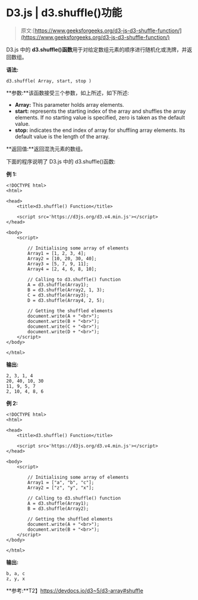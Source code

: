 # D3.js | d3.shuffle()功能

> 原文:[https://www.geeksforgeeks.org/d3-js-d3-shuffle-function/](https://www.geeksforgeeks.org/d3-js-d3-shuffle-function/)

D3.js 中的 **d3.shuffle()函数**用于对给定数组元素的顺序进行随机化或洗牌，并返回数组。

**语法:**

```
d3.shuffle( Array, start, stop )
```

**参数:**该函数接受三个参数，如上所述，如下所述:

*   **Array:** This parameter holds array elements.
*   **start:** represents the starting index of the array and shuffles the array elements. If no starting value is specified, zero is taken as the default value.
*   **stop:** indicates the end index of array for shuffling array elements. Its default value is the length of the array.

**返回值:**返回混洗元素的数组。

下面的程序说明了 D3.js 中的 d3.shuffle()函数:

**例 1:**

```
<!DOCTYPE html>
<html>

<head>
    <title>d3.shuffle() Function</title>

    <script src='https://d3js.org/d3.v4.min.js'></script>
</head>

<body>
    <script>

        // Initialising some array of elements
        Array1 = [1, 2, 3, 4];
        Array2 = [10, 20, 30, 40];
        Array3 = [5, 7, 9, 11];
        Array4 = [2, 4, 6, 8, 10];

        // Calling to d3.shuffle() function
        A = d3.shuffle(Array1);
        B = d3.shuffle(Array2, 1, 3);
        C = d3.shuffle(Array3);
        D = d3.shuffle(Array4, 2, 5);

        // Getting the shuffled elements
        document.write(A + "<br>");
        document.write(B + "<br>");
        document.write(C + "<br>");
        document.write(D + "<br>");
    </script>
</body>

</html>
```

**输出:**

```
2, 3, 1, 4
20, 40, 10, 30
11, 9, 5, 7
2, 10, 4, 8, 6

```

**例 2:**

```
<!DOCTYPE html>
<html>

<head>
    <title>d3.shuffle() Function</title>

    <script src='https://d3js.org/d3.v4.min.js'></script>
</head>

<body>
    <script>

        // Initialising some array of elements
        Array1 = ["a", "b", "c"];
        Array2 = ["z", "y", "x"];

        // Calling to d3.shuffle() function
        A = d3.shuffle(Array1);
        B = d3.shuffle(Array2);

        // Getting the shuffled elements
        document.write(A + "<br>");
        document.write(B + "<br>");
    </script>
</body>

</html>
```

**输出:**

```
b, a, c
z, y, x
```

**参考:**T2】https://devdocs.io/d3~5/d3-array#shuffle